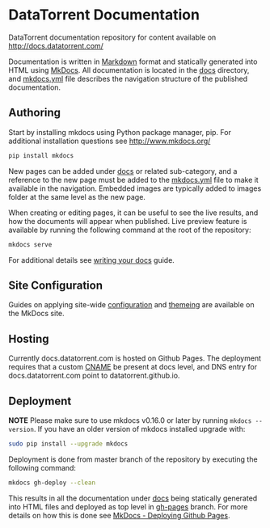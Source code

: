 # DataTorrent Documentation

DataTorrent documentation repository for content available on http://docs.datatorrent.com/

Documentation is written in [Markdown](https://guides.github.com/features/mastering-markdown/) format and statically generated into HTML using [MkDocs](http://www.mkdocs.org/).  All documentation is located in the [docs](docs) directory, and [mkdocs.yml](mkdocs.yml) file describes the navigation structure of the published documentation.

## Authoring

Start by installing mkdocs using Python package manager, pip.  For additional installation questions see http://www.mkdocs.org/

```bash
pip install mkdocs
```

New pages can be added under [docs](docs) or related sub-category, and a reference to the new page must be added to the [mkdocs.yml](mkdocs.yml) file to make it available in the navigation.  Embedded images are typically added to images folder at the same level as the new page.

When creating or editing pages, it can be useful to see the live results, and how the documents will appear when published.  Live preview feature is available by running the following command at the root of the repository:

```bash
mkdocs serve
```

For additional details see [writing your docs](http://www.mkdocs.org/user-guide/writing-your-docs/) guide.

## Site Configuration

Guides on applying site-wide [configuration](http://www.mkdocs.org/user-guide/configuration/) and [themeing](http://www.mkdocs.org/user-guide/styling-your-docs/) are available on the MkDocs site.

## Hosting

Currently docs.datatorrent.com is hosted on Github Pages.  The deployment requires that a custom [CNAME](docs/CNAME) be present at docs level, and DNS entry for docs.datatorrent.com point to datatorrent.github.io.

## Deployment

**NOTE** Please make sure to use mkdocs v0.16.0 or later by running `mkdocs --version`.  If you have an older version of mkdocs installed upgrade with:

```bash
sudo pip install --upgrade mkdocs
```

Deployment is done from master branch of the repository by executing the following command:

```bash
mkdocs gh-deploy --clean
```

This results in all the documentation under [docs](docs) being statically generated into HTML files and deployed as top level in [gh-pages](https://github.com/DataTorrent/docs/tree/gh-pages) branch.  For more details on how this is done see [MkDocs - Deploying Github Pages](http://www.mkdocs.org/user-guide/deploying-your-docs/#github-pages).




